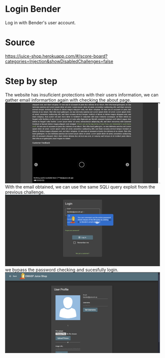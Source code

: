 # Login Bender
Log in with Bender's user account.
# Source
https://juice-shop.herokuapp.com/#/score-board?categories=Injection&showDisabledChallenges=false 

# Step by step
The website has insuficient protections with their users information, we can gather email informartion again with checking the about page.
![alt text](<Screenshot 2025-09-09 162508.png>)
With the email obtained, we can use the same SQLi query exploit from the previous challenge. 
![alt text](<Screenshot 2025-09-09 162318.png>)
we bypass the password checking and sucesfully login.
![alt text](<Screenshot 2025-09-09 162346.png>)